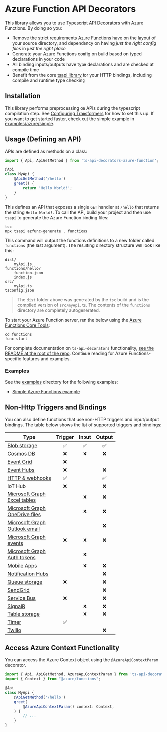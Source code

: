 # Azure Function API Decorators
This library allows you to use [Typescript API Decorators](https://github.com/Mobius5150/ts-api-decorators) with Azure Functions. By doing so you:

- Remove the strict requirements Azure Functions have on the layout of your source directory, and dependency on having _just the right config files_ in _just the right place_
- Generate your Azure Functions config on build based on typed declarations in your code
- All binding inputs/outputs have type declarations and are checked at compile time
- Benefit from the core [tsapi library](https://github.com/Mobius5150/ts-api-decorators) for your HTTP bindings, including compile and runtime type checking

## Installation
This library performs preprocessing on APIs during the typescript compilation step. See [Configuring Transformers](../../ConfiguringTransformers.md) for how to set this up. If you want to get started faster, check out the simple example in [examples/azure/simple](../../examples/azure/simple).

## Usage (Defining an API)
APIs are defined as methods on a class:
```typescript
import { Api, ApiGetMethod } from 'ts-api-decorators-azure-function';

@Api
class MyApi {
	@ApiGetMethod('/hello')
	greet() {
		return 'Hello World!';
	}
}
```

This defines an API that exposes a single `GET` handler at `/hello` that returns the string `Hello World!`. To call the API, build your project and then use `tsapi` to generate the Azure Function binding files:
```
tsc
npx tsapi azfunc-generate . functions
```

This command will output the functions definitions to a new folder called `functions` (the last argument). The resulting directory structure will look like this:
```
dist/
	myApi.js
functions/hello/
	function.json
	index.js
src/
	myApi.ts
tsconfig.json
```

> The `dist` folder above was generated by the `tsc` build and is the compiled version of `src/myApi.ts`. The contents of the `functions` directory are completely autogenerated.

To start your Azure Function server, run the below using the [Azure Functions Core Tools](https://docs.microsoft.com/en-us/azure/azure-functions/functions-run-local):
```
cd functions
func start
```

For complete documentation on `ts-api-decorators` functionality, [see the README at the root of the repo](../../). Continue reading for Azure Functions-specific features and examples.

### Examples

See the [examples](/examples/azure-function) directory for the following examples:

- [Simple Azure Functions example](/examples/azure-function/simple)

## Non-Http Triggers and Bindings
You can also define functions that use non-HTTP triggers and input/output bindings. The table below shows the list of supported triggers and bindings:

| Type | Trigger | Input | Output |
| ---- | :------: | :---: | :----: |
| [Blob storage](./docs/bindings/blob-storage.md)          |✅|✅|✅|
| [Cosmos DB](../articles/azure-functions/functions-bindings-documentdb.md)               |❌|❌|❌|
| [Event Grid](../articles/azure-functions/functions-bindings-event-grid.md)              |❌| | |
| [Event Hubs](../articles/azure-functions/functions-bindings-event-hubs.md)              |❌| |❌|
| [HTTP & webhooks](../articles/azure-functions/functions-bindings-http-webhook.md)             |✅| |✅|
| [IoT Hub](../articles/azure-functions/functions-bindings-event-iot.md)             |❌| |❌|
| [Microsoft Graph<br/>Excel tables](../articles/azure-functions/functions-bindings-microsoft-graph.md)   | |❌|❌|
| [Microsoft Graph<br/>OneDrive files](../articles/azure-functions/functions-bindings-microsoft-graph.md) | |❌|❌|
| [Microsoft Graph<br/>Outlook email](../articles/azure-functions/functions-bindings-microsoft-graph.md)  | | |❌|
| [Microsoft Graph<br/>events](../articles/azure-functions/functions-bindings-microsoft-graph.md)         |❌|❌|❌|
| [Microsoft Graph<br/>Auth tokens](../articles/azure-functions/functions-bindings-microsoft-graph.md)    | |❌| |
| [Mobile Apps](../articles/azure-functions/functions-bindings-mobile-apps.md)             | |❌|❌|
| [Notification Hubs](../articles/azure-functions/functions-bindings-notification-hubs.md) || |❌|
| [Queue storage](../articles/azure-functions/functions-bindings-storage-queue.md)         |❌| |❌|
| [SendGrid](../articles/azure-functions/functions-bindings-sendgrid.md)                   ||  |❌|
| [Service Bus](../articles/azure-functions/functions-bindings-service-bus.md)             |❌| |❌|
| [SignalR](../articles/azure-functions/functions-bindings-signalr-service.md)              ||❌|❌|
| [Table storage](../articles/azure-functions/functions-bindings-storage-table.md)         | |❌|❌|
| [Timer](./docs/bindings/timer.md)                         |✅| | |
| [Twilio](../articles/azure-functions/functions-bindings-twilio.md)                       | | |❌|


## Access Azure Context Functionality
You can access the Azure Context object using the `@AzureApiContextParam` decorator.
```typescript
import { Api, ApiGetMethod, AzureApiContextParam } from 'ts-api-decorators-azure-function';
import { Context } from "@azure/functions";

@Api
class MyApi {
	@ApiGetMethod('/hello')
	greet(
		@AzureApiContextParam() context: Context,
	) {
		// ...
	}
}
```
